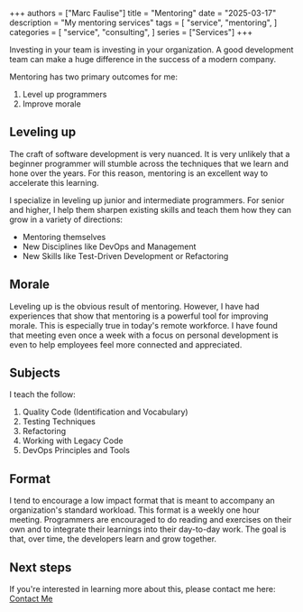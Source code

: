 +++
authors = ["Marc Faulise"]
title = "Mentoring"
date = "2025-03-17"
description = "My mentoring services"
tags = [
    "service",
    "mentoring",
]
categories = [
    "service",
    "consulting",
]
series = ["Services"]
+++

Investing in your team is investing in your organization. A
good development team can make a huge difference in the success
of a modern company.

Mentoring has two primary outcomes for me:

1. Level up programmers
1. Improve morale

## Leveling up

The craft of software development is very nuanced. It is very
unlikely that a beginner programmer will stumble across the 
techniques that we learn and hone over the years. For this 
reason, mentoring is an excellent way to accelerate this learning.

I specialize in leveling up junior and intermediate programmers.
For senior and higher, I help them sharpen existing skills and
teach them how they can grow in a variety of directions:

* Mentoring themselves
* New Disciplines like DevOps and Management
* New Skills like Test-Driven Development or Refactoring

## Morale

Leveling up is the obvious result of mentoring. However, I have
had experiences that show that mentoring is a powerful tool for
improving morale. This is especially true in today's remote workforce.
I have found that meeting even once a week with a focus on personal
development is even to help employees feel more connected and
appreciated.

## Subjects

I teach the follow:

1. Quality Code (Identification and Vocabulary)
1. Testing Techniques
1. Refactoring
1. Working with Legacy Code
1. DevOps Principles and Tools

## Format

I tend to encourage a low impact format that is meant to accompany
an organization's standard workload. This format is a weekly one
hour meeting. Programmers are encouraged to do reading and exercises
on their own and to integrate their learnings into their day-to-day
work. The goal is that, over time, the developers learn and grow 
together.

## Next steps

If you're interested in learning more about this, please contact me
here: [Contact Me](../../contact/)
